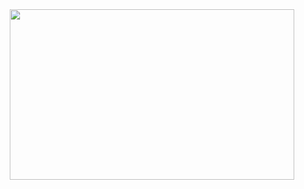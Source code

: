 <div align="center">
  <img height="300" width="500" src="https://media.giphy.com/media/v1.Y2lkPTc5MGI3NjExeHV6ZnRjMnR2dHVoajlvaHdvOHd3Zzh6czc4aXJ0Z3gzMml3OGxrZyZlcD12MV9pbnRlcm5hbF9naWZfYnlfaWQmY3Q9Zw/riDHBmjuV2NhOJ2IeU/giphy.gif"  />
</div>
